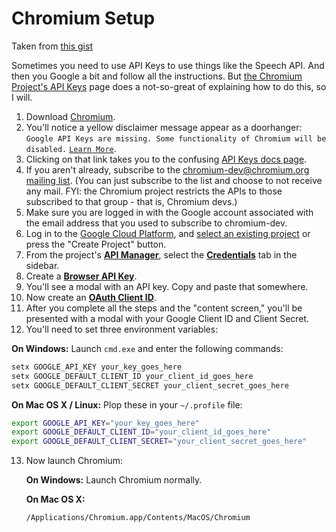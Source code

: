 # Chromium Setup

Taken from [this gist](https://gist.github.com/cvan/44a6d60457b20133191bd7b104f9dcc4)

Sometimes you need to use API Keys to use things like the Speech API. And then you Google a bit and follow all the instructions. But [the Chromium Project's API Keys](http://www.chromium.org/developers/how-tos/api-keys) page does a not-so-great of explaining how to do this, so I will.

1. Download [Chromium](https://www.chromium.org/getting-involved/download-chromium).
2. You'll notice a yellow disclaimer message appear as a doorhanger: `Google API Keys are missing. Some functionality of Chromium will be disabled.`  <u>`Learn More`</u>.
3. Clicking on that link takes you to the confusing [API Keys docs page](http://www.chromium.org/developers/how-tos/api-keys).
4. If you aren't already, subscribe to the [chromium-dev@chromium.org mailing list](https://groups.google.com/a/chromium.org/forum/?fromgroups#!forum/chromium-dev). (You can just subscribe to the list and choose to not receive any mail. FYI: the Chromium project restricts the APIs to those subscribed to that group - that is, Chromium devs.)
5. Make sure you are logged in with the Google account associated with the email address that you used to subscribe to chromium-dev.
6. Log in to the [Google Cloud Platform](https://console.cloud.google.com/), and [select an existing project](https://console.cloud.google.com/iam-admin/projects) or press the "Create Project" button.
7. From the project's [__API Manager__](https://console.cloud.google.com/apis/library), select the [__Credentials__](https://console.cloud.google.com/apis/credentials) tab in the sidebar.
8. Create a [__Browser API Key__](https://console.cloud.google.com/apis/credentials/key?type=CLIENT_SIDE).
9. You'll see a modal with an API key. Copy and paste that somewhere.
10. Now create an [__OAuth Client ID__](https://console.cloud.google.com/apis/credentials/oauthclient).
11. After you complete all the steps and the "content screen," you'll be presented with a modal with your Google Client ID and Client Secret.
12. You'll need to set three environment variables:

  **On Windows:**
  Launch `cmd.exe` and enter the following commands:
  ```bash
  setx GOOGLE_API_KEY your_key_goes_here
  setx GOOGLE_DEFAULT_CLIENT_ID your_client_id_goes_here
  setx GOOGLE_DEFAULT_CLIENT_SECRET your_client_secret_goes_here
  ```

  **On Mac OS X / Linux:**
  Plop these in your `~/.profile` file:
  ```bash
  export GOOGLE_API_KEY="your_key_goes_here"
  export GOOGLE_DEFAULT_CLIENT_ID="your_client_id_goes_here"
  export GOOGLE_DEFAULT_CLIENT_SECRET="your_client_secret_goes_here"
  ```

13. Now launch Chromium:

    **On Windows:**
    Launch Chromium normally.

    **On Mac OS X:**
    ```bash
    /Applications/Chromium.app/Contents/MacOS/Chromium
    ```